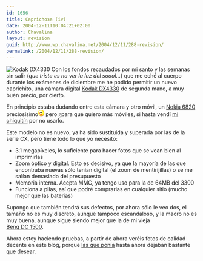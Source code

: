 ```yaml
---
id: 1656
title: Caprichosa (iv)
date: 2004-12-11T10:04:21+02:00
author: Chavalina
layout: revision
guid: http://www.wp.chavalina.net/2004/12/11/288-revision/
permalink: /2004/12/11/288-revision/
---
```

<img class="imgizqda" src="http://www.chavalina.net/imagenes/fotos/dx4330.jpg" alt="Kodak DX4330" /> Con los fondos recaudados por mi santo y las semanas sin salir (_que triste es no ver la luz del soool&#8230;_) que me ech&eacute; al cuerpo durante los ex&aacute;menes de diciembre me he podido permitir un nuevo caprichito, una c&aacute;mara digital <a href="http://quesabesde.com/camdig/productos/cam284g.asp" target="_blank">Kodak DX4330</a> de segunda mano, a muy buen precio, por cierto.

En principio estaba dudando entre esta c&aacute;mara y otro m&oacute;vil, un <a href="http://www.nokia.es/telefonos/modelos/nokia6820/index_id6820.jsp" target="_blank">Nokia 6820</a> precios&iacute;simo![emo](/imagenes/emoticonos/guino.gif) pero &iquest;para qu&eacute; quiero m&aacute;s m&oacute;viles, si hasta vend&iacute; <a href="http://www.chavalina.net/comentar.php?idpost=198" target="_blank">mi chiquit&iacute;n</a> por no usarlo.

Este modelo no es nuevo, ya ha sido sustituida y superada por las de la serie CX, pero tiene todo lo que yo necesito:

  * 3.1 megap&iacute;xeles, lo suficiente para hacer fotos que se vean bien al imprimirlas
  * Zoom &oacute;ptico y digital. Esto es decisivo, ya que la mayor&iacute;a de las que encontraba nuevas s&oacute;lo ten&iacute;an digital (el zoom de mentirijillas) o se me sal&iacute;an demasiado del presupuesto
  * Memoria interna. Acepta MMC, ya tengo uso para la de 64MB del 3300
  * Funciona a pilas, as&iacute; que podr&eacute; comprarlas en cualquier sitio (mucho mejor que las bater&iacute;as)

Supongo que tambi&eacute;n tendr&aacute; sus defectos, por ahora s&oacute;lo le veo dos, el tama&ntilde;o no es muy discreto, aunque tampoco escandaloso, y la macro no es muy buena, aunque sigue siendo mejor que la de mi vieja  
<a href="http://www.benq.com/_la/sp/cameras/camera_dc1500.html" target="_blank">Benq DC 1500</a>.

Ahora estoy haciendo pruebas, a partir de ahora ver&eacute;is fotos de calidad decente en este blog, porque <a href="http://www.chavalina.net/comentar.php?idpost=29" target="_blank">las que pon&iacute;a</a> hasta ahora dejaban bastante que desear.
